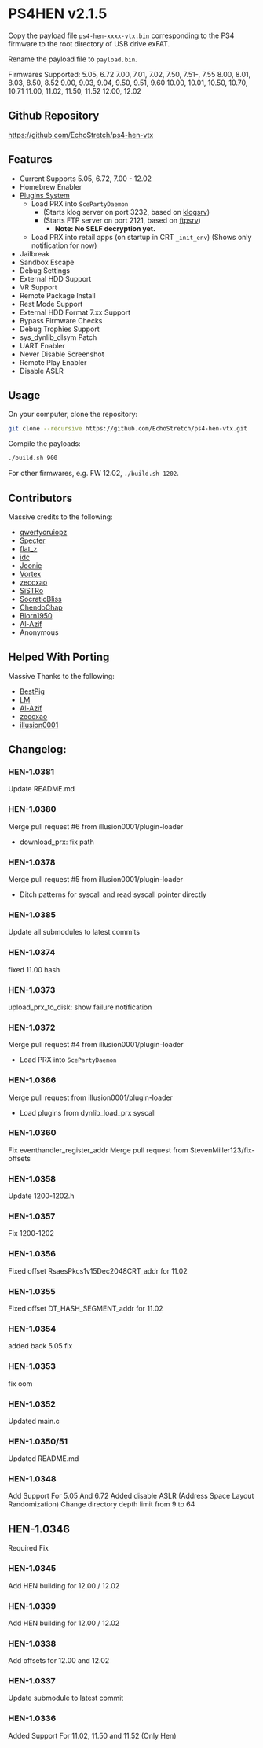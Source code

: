 # PS4HEN v2.1.5

Copy the payload file `ps4-hen-xxxx-vtx.bin` corresponding to the PS4 firmware to the root directory of USB drive exFAT.

Rename the payload file to `payload.bin`.

Firmwares Supported:
5.05, 6.72
7.00, 7.01, 7.02, 7.50, 7.51-, 7.55
8.00, 8.01, 8.03, 8.50, 8.52
9.00, 9.03, 9.04, 9.50, 9.51, 9.60
10.00, 10.01, 10.50, 10.70, 10.71
11.00, 11.02, 11.50, 11.52
12.00, 12.02

## Github Repository
https://github.com/EchoStretch/ps4-hen-vtx

## Features
- Current Supports 5.05, 6.72, 7.00 - 12.02
- Homebrew Enabler
- [Plugins System](https://github.com/illusion0001/ps4-hen-plugins)
  - Load PRX into `ScePartyDaemon`
    - (Starts klog server on port 3232, based on [klogsrv](https://github.com/ps5-payload-dev/klogsrv))
    - (Starts FTP server on port 2121, based on [ftpsrv](https://github.com/ps5-payload-dev/ftpsrv))
      - **Note: No SELF decryption yet.**
  - Load PRX into retail apps (on startup in CRT `_init_env`) (Shows only notification for now)
- Jailbreak
- Sandbox Escape
- Debug Settings
- External HDD Support
- VR Support
- Remote Package Install
- Rest Mode Support
- External HDD Format 7.xx Support
- Bypass Firmware Checks
- Debug Trophies Support
- sys_dynlib_dlsym Patch
- UART Enabler
- Never Disable Screenshot
- Remote Play Enabler
- Disable ASLR

## Usage

On your computer, clone the repository:

```sh
git clone --recursive https://github.com/EchoStretch/ps4-hen-vtx.git
```

Compile the payloads:

```sh
./build.sh 900
```
For other firmwares, e.g. FW 12.02, `./build.sh 1202`.

## Contributors
Massive credits to the following:
- [qwertyoruiopz](https://twitter.com/qwertyoruiopz)
- [Specter](https://twitter.com/SpecterDev) 
- [flat_z](https://twitter.com/flat_z)
- [idc](https://twitter.com/3226_2143)
- [Joonie](https://github.com/Joonie86/)
- [Vortex](https://github.com/xvortex)
- [zecoxao](https://twitter.com/notzecoxao)
- [SiSTRo](https://github.com/SiSTR0)
- [SocraticBliss](https://twitter.com/SocraticBliss)
- [ChendoChap](https://github.com/ChendoChap)
- [Biorn1950](https://github.com/Biorn1950)
- [Al-Azif](https://github.com/Al-Azif)
- Anonymous

## Helped With Porting
Massive Thanks to the following:
- [BestPig](https://twitter.com/BestPig)
- [LM](https://twitter.com/LightningMods)
- [Al-Azif](https://github.com/Al-Azif)
- [zecoxao](https://twitter.com/notzecoxao)
- [illusion0001](https://twitter.com/illusion0002)

## Changelog:

### HEN-1.0381
Update README.md

### HEN-1.0380
Merge pull request #6 from illusion0001/plugin-loader
- download_prx: fix path

### HEN-1.0378
Merge pull request #5 from illusion0001/plugin-loader
- Ditch patterns for syscall and read syscall pointer directly

### HEN-1.0385
Update all submodules to latest commits

### HEN-1.0374
fixed 11.00 hash

### HEN-1.0373
upload_prx_to_disk: show failure notification

### HEN-1.0372
Merge pull request #4 from illusion0001/plugin-loader
- Load PRX into `ScePartyDaemon`

### HEN-1.0366
Merge pull request from illusion0001/plugin-loader
- Load plugins from dynlib_load_prx syscall

### HEN-1.0360
Fix eventhandler_register_addr
Merge pull request from StevenMiller123/fix-offsets

### HEN-1.0358
Update 1200-1202.h

### HEN-1.0357
Fix 1200-1202

### HEN-1.0356
Fixed offset RsaesPkcs1v15Dec2048CRT_addr for 11.02

### HEN-1.0355
Fixed offset DT_HASH_SEGMENT_addr for 11.02

### HEN-1.0354
added back 5.05 fix

### HEN-1.0353
fix oom

### HEN-1.0352
Updated main.c

### HEN-1.0350/51
Updated README.md

### HEN-1.0348
Add Support For 5.05 And 6.72
Added disable ASLR (Address Space Layout Randomization)
Change directory depth limit from 9 to 64

## HEN-1.0346
Required Fix

### HEN-1.0345
Add HEN building for 12.00 / 12.02

### HEN-1.0339
Add HEN building for 12.00 / 12.02

### HEN-1.0338
Add offsets for 12.00 and 12.02

### HEN-1.0337
Update submodule to latest commit

### HEN-1.0336
Added Support For 11.02, 11.50 and 11.52 (Only Hen)
